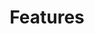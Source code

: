 ---
title: "Features"
description: "Capten Stack Features Summary"
draft: false
layout: "features"

features:
  subtitle: "Capten stack"
  subtitle_color: ""
  title: "Agnostic platform that always stays with you, to Empower Engineers"
  title_color: ""
  button:
    enable: false
    label: "View Details"
    #icon: "fas fa-arrow-right"
    link: "capten"

  # features_blocks
  features_blocks:
  - title: "Capten"
    features_color: "#FF9E2C"
    title_color: ""
    icon: "images/icons/capten.svg"
    content: "Engineering Enablement with DevSecOps, Platform Engineering, Self-Service, Software Supply Chain Security and Universal Integration. One Captain to manage your evolution."
    content_color: ""
    link: "/capten/"
    link_label: "Details"

  - title: "Compage"
    features_color: "#005DFF"
    title_color: ""
    icon: "images/icons/compage.svg"
    content: "Diagram to Code. Generate code in your favorite programming language for backend applications."
    content_color: ""
    link: "/compage/"
    link_label: "Details"
    
  - title: "Quality-Trace"
    features_color: "#00B8D4"
    title_color: ""
    icon: "images/icons/quality-trace.svg"
    content: "openTelemetry based functional testing for new generation applications for your full stack."
    content_color: ""
    link: "/quality-trace/"
    link_label: "Details"
    
  - title: "Opty"
    features_color: "#05C168"
    title_color: ""
    icon: "images/icons/opty.svg"
    content: "Proactive solution to reduce carbon emission, and optimize Performance and Cost of workloads in Kubernetes."
    content_color: ""
    link: "/opty/"
    link_label: "Details"
    
  - title: "KubViz"
    features_color: "#FFD93D"
    title_color: ""
    icon: "images/icons/kubviz.svg"
    content: "Observability for your git repos, container registry and kubernetes with ease."
    content_color: ""
    link: "/kubviz/"
    link_label: "Details"
    
  - title: "Tarian"
    features_color: "#7D42FB"
    title_color: ""
    icon: "images/icons/tarian.svg"
    content: "Observability & Run-time security for threat elimination using eBPF cloud native ecosystem."
    content_color: ""
    link: "/tarian/"
    link_label: "Details"

  # - title: "Vizual App"
  #   features_color: "#74b63b"
  #   title_color: ""
  #   icon: "images/icons/vizual-app.svg"
  #   content: "Observability & Run-time security for threat elimination using eBPF cloud native ecosystem."
  #   content_color: ""
  #   link: "/tarian/"
  #   link_label: "Details"
---